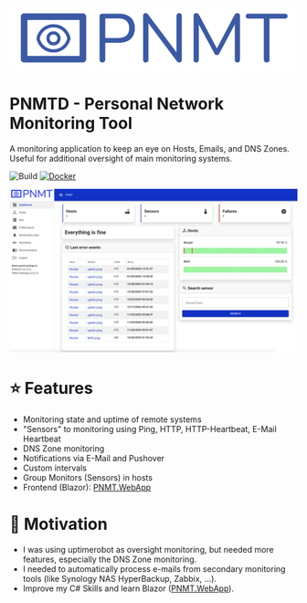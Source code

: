 
![Logo](docs/3x/Artboard%201@3x.png)

# PNMTD - Personal Network Monitoring Tool

A monitoring application to keep an eye on Hosts, Emails, and DNS Zones. Useful for additional oversight of main monitoring systems.

![Build](https://github.com/muqiuq/PNMTD/actions/workflows/dotnet.yml/badge.svg) [![Docker](https://img.shields.io/docker/cloud/build/uisach/pnmtd?label=Docker&style=flat)](https://hub.docker.com/r/uisach/pnmt/builds)

![Screenshot](docs/Screenshot.png)

# ⭐ Features
 - Monitoring state and uptime of remote systems
 - "Sensors" to monitoring using Ping, HTTP, HTTP-Heartbeat, E-Mail Heartbeat
 - DNS Zone monitoring
 - Notifications via E-Mail and Pushover
 - Custom intervals
 - Group Monitors (Sensors) in hosts
 - Frontend (Blazor): [PNMT.WebApp](https://github.com/muqiuq/PNMT.WebApp)

# 🧸 Motivation
 - I was using uptimerobot as oversight monitoring, but needed more features, especially the DNS Zone monitoring.
 - I needed to automatically process e-mails from secondary monitoring tools (like Synology NAS HyperBackup, Zabbix, ...).
 - Improve my C# Skills and learn Blazor ([PNMT.WebApp](https://github.com/muqiuq/PNMT.WebApp)).





